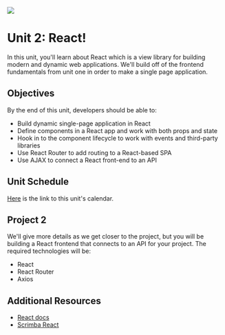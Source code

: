 
![](https://camo.githubusercontent.com/1a91b05b8f4d44b5bbfb83abac2b0996d8e26c92/687474703a2f2f692e696d6775722e636f6d2f6b6538555354712e706e67)

# Unit 2: React!

In this unit, you'll learn about React which is a view library for building modern and dynamic web applications. We'll build off of the frontend fundamentals from unit one in order to make a single page application.

## Objectives

By the end of this unit, developers should be able to:

* Build dynamic single-page application in React
* Define components in a React app and work with both props and state
* Hook in to the component lifecycle to work with events and third-party libraries
* Use React Router to add routing to a React-based SPA
* Use AJAX to connect a React front-end to an API

## Unit Schedule

[Here](https://docs.google.com/spreadsheets/d/1xqgjNr5pMWJ5N3z34JznjIrjU7utIoz5j-KYDb31L8w/edit?usp=sharing) is the link to this unit's calendar.

## Project 2

We'll give more details as we get closer to the project, but you will be building a React frontend that connects to an API for your project. The required technologies will be:

- React
- React Router
- Axios

## Additional Resources

- [React docs](https://reactjs.org/)
- [Scrimba React](https://scrimba.com/g/glearnreact)

